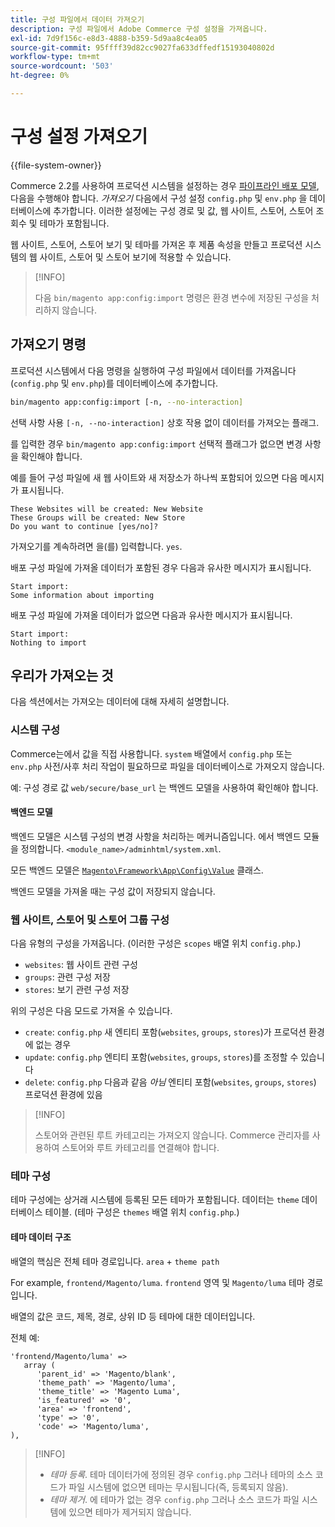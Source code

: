 ```yaml
---
title: 구성 파일에서 데이터 가져오기
description: 구성 파일에서 Adobe Commerce 구성 설정을 가져옵니다.
exl-id: 7d9f156c-e8d3-4888-b359-5d9aa8c4ea05
source-git-commit: 95ffff39d82cc9027fa633dffedf15193040802d
workflow-type: tm+mt
source-wordcount: '503'
ht-degree: 0%

---
```


# 구성 설정 가져오기

{{file-system-owner}}

Commerce 2.2를 사용하여 프로덕션 시스템을 설정하는 경우 [파이프라인 배포 모델](../deployment/technical-details.md), 다음을 수행해야 합니다. _가져오기_ 다음에서 구성 설정 `config.php` 및 `env.php` 을 데이터베이스에 추가합니다.
이러한 설정에는 구성 경로 및 값, 웹 사이트, 스토어, 스토어 조회수 및 테마가 포함됩니다.

웹 사이트, 스토어, 스토어 보기 및 테마를 가져온 후 제품 속성을 만들고 프로덕션 시스템의 웹 사이트, 스토어 및 스토어 보기에 적용할 수 있습니다.

>[!INFO]
>
>다음 `bin/magento app:config:import` 명령은 환경 변수에 저장된 구성을 처리하지 않습니다.

## 가져오기 명령

프로덕션 시스템에서 다음 명령을 실행하여 구성 파일에서 데이터를 가져옵니다(`config.php` 및 `env.php`)를 데이터베이스에 추가합니다.

```bash
bin/magento app:config:import [-n, --no-interaction]
```

선택 사항 사용 `[-n, --no-interaction]` 상호 작용 없이 데이터를 가져오는 플래그.

를 입력한 경우 `bin/magento app:config:import` 선택적 플래그가 없으면 변경 사항을 확인해야 합니다.

예를 들어 구성 파일에 새 웹 사이트와 새 저장소가 하나씩 포함되어 있으면 다음 메시지가 표시됩니다.

```terminal
These Websites will be created: New Website
These Groups will be created: New Store
Do you want to continue [yes/no]?
```

가져오기를 계속하려면 을(를) 입력합니다. `yes`.

배포 구성 파일에 가져올 데이터가 포함된 경우 다음과 유사한 메시지가 표시됩니다.

```terminal
Start import:
Some information about importing
```

배포 구성 파일에 가져올 데이터가 없으면 다음과 유사한 메시지가 표시됩니다.

```terminal
Start import:
Nothing to import
```

## 우리가 가져오는 것

다음 섹션에서는 가져오는 데이터에 대해 자세히 설명합니다.

### 시스템 구성

Commerce는에서 값을 직접 사용합니다. `system` 배열에서 `config.php` 또는 `env.php` 사전/사후 처리 작업이 필요하므로 파일을 데이터베이스로 가져오지 않습니다.

예: 구성 경로 값 `web/secure/base_url` 는 백엔드 모델을 사용하여 확인해야 합니다.

#### 백엔드 모델

백엔드 모델은 시스템 구성의 변경 사항을 처리하는 메커니즘입니다.
에서 백엔드 모듈을 정의합니다. `<module_name>/adminhtml/system.xml`.

모든 백엔드 모델은 [`Magento\Framework\App\Config\Value`](https://github.com/magento/magento2/blob/2.4/lib/internal/Magento/Framework/App/Config/Value.php) 클래스.

백엔드 모델을 가져올 때는 구성 값이 저장되지 않습니다.

### 웹 사이트, 스토어 및 스토어 그룹 구성

다음 유형의 구성을 가져옵니다.
(이러한 구성은 `scopes` 배열 위치 `config.php`.)

- `websites`: 웹 사이트 관련 구성
- `groups`: 관련 구성 저장
- `stores`: 보기 관련 구성 저장

위의 구성은 다음 모드로 가져올 수 있습니다.

- `create`: `config.php` 새 엔티티 포함(`websites`, `groups`, `stores`)가 프로덕션 환경에 없는 경우
- `update`: `config.php` 엔티티 포함(`websites`, `groups`, `stores`)를 조정할 수 있습니다
- `delete`: `config.php` 다음과 같음 _아님_ 엔티티 포함(`websites`, `groups`, `stores`) 프로덕션 환경에 있음

>[!INFO]
>
>스토어와 관련된 루트 카테고리는 가져오지 않습니다. Commerce 관리자를 사용하여 스토어와 루트 카테고리를 연결해야 합니다.

### 테마 구성

테마 구성에는 상거래 시스템에 등록된 모든 테마가 포함됩니다. 데이터는 `theme` 데이터베이스 테이블. (테마 구성은 `themes` 배열 위치 `config.php`.)

#### 테마 데이터 구조

배열의 핵심은 전체 테마 경로입니다. `area` + `theme path`

For example, `frontend/Magento/luma`.
`frontend` 영역 및 `Magento/luma` 테마 경로입니다.

배열의 값은 코드, 제목, 경로, 상위 ID 등 테마에 대한 데이터입니다.

전체 예:

```php?start_inline=1
'frontend/Magento/luma' =>
   array (
      'parent_id' => 'Magento/blank',
      'theme_path' => 'Magento/luma',
      'theme_title' => 'Magento Luma',
      'is_featured' => '0',
      'area' => 'frontend',
      'type' => '0',
      'code' => 'Magento/luma',
),
```

>[!INFO]
>
>- _테마 등록_. 테마 데이터가에 정의된 경우 `config.php` 그러나 테마의 소스 코드가 파일 시스템에 없으면 테마는 무시됩니다(즉, 등록되지 않음).
>- _테마 제거_. 에 테마가 없는 경우 `config.php` 그러나 소스 코드가 파일 시스템에 있으면 테마가 제거되지 않습니다.
